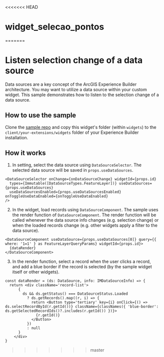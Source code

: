 <<<<<<< HEAD
# widget_selecao_pontos
=======
# Listen selection change of a data source

Data sources are a key concept of the ArcGIS Experience Builder architecture. You may want to utilize a data source within your custom widget. This sample demonstrates how to listen to the selection change of a data source.

## How to use the sample

Clone the [sample repo](https://github.com/esri/arcgis-experience-builder-sdk-resources) and copy this widget's folder (within `widgets`) to the `client/your-extensions/widgets` folder of your Experience Builder installation.

## How it works

1. In setting, select the data source using `DataSourceSelector`. The selected data source will be saved in `props.useDataSources`.

  ```tsx
  <DataSourceSelector onChange={onDataSourceChange} widgetId={props.id}
    types={Immutable([DataSourceTypes.FeatureLayer])} useDataSources={props.useDataSources}
    useDataSourcesEnabled={props.useDataSourcesEnabled} onToggleUseDataEnabled={onToggleUseDataEnabled}
  />
  ```

2. In the widget, load records using `DataSourceComponent`. The sample uses the render function of `DataSourceComponent`. The render function will be called whenever the data source info changes (e.g. selection change) or when the loaded records change (e.g. other widgets apply a filter to the data source).

  ```tsx
  <DataSourceComponent useDataSource={props.useDataSources[0]} query={{ where: '1=1' } as FeatureLayerQueryParams} widgetId={props.id}>
    {dataRender}
  </DataSourceComponent>
  ```

3. In the render function, select a record when the user clicks a record, and add a blue border if the record is selected (by the sample widget itself or other widgets).

  ```tsx
  const dataRender = (ds: DataSource, info: IMDataSourceInfo) => {
    return <div className='record-list'>
        {
          ds && ds.getStatus() === DataSourceStatus.Loaded
            ? ds.getRecords().map((r, i) => {
              return <Button type='tertiary' key={i} onClick={() => ds.selectRecordById(r.getId())} className={classNames({ 'blue-border': ds.getSelectedRecordIds()?.includes(r.getId()) })}>
                {r.getId()}
              </Button>
            })
            : null
        }
      </div>
  }
  ```
>>>>>>> master
